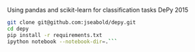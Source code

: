 Using pandas and scikit-learn for classification tasks
DePy 2015 

```bash
git clone git@github.com:jseabold/depy.git
cd depy
pip install -r requirements.txt
ipython notebook --notebook-dir=.```
